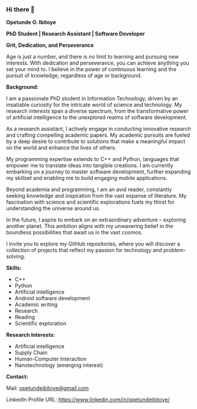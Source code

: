 ### Hi there 👋
**Opetunde O. Ibitoye**

**PhD Student | Research Assistant | Software Developer**

**Grit, Dedication, and Perseverance**

Age is just a number, and there is no limit to learning and pursuing new interests. With dedication and perseverance, you can achieve anything you set your mind to. I believe in the power of continuous learning and the pursuit of knowledge, regardless of age or background.

**Background:**

I am a passionate PhD student in Information Technology, driven by an insatiable curiosity for the intricate world of science and technology. My research interests span a diverse spectrum, from the transformative power of artificial intelligence to the unexplored realms of software development.

As a research assistant, I actively engage in conducting innovative research and crafting compelling academic papers. My academic pursuits are fueled by a deep desire to contribute to solutions that make a meaningful impact on the world and enhance the lives of others.

My programming expertise extends to C++ and Python, languages that empower me to translate ideas into tangible creations. I am currently embarking on a journey to master software development, further expanding my skillset and enabling me to build engaging mobile applications.

Beyond academia and programming, I am an avid reader, constantly seeking knowledge and inspiration from the vast expanse of literature. My fascination with science and scientific explorations fuels my thirst for understanding the universe around us.

In the future, I aspire to embark on an extraordinary adventure – exploring another planet. This ambition aligns with my unwavering belief in the boundless possibilities that await us in the vast cosmos.

I invite you to explore my GitHub repositories, where you will discover a collection of projects that reflect my passion for technology and problem-solving.

**Skills:**

* C++
* Python
* Artificial intelligence
* Android software development
* Academic writing
* Research
* Reading
* Scientific exploration

**Research Interests:**

* Artificial intelligence
* Supply Chain
* Human-Computer Interaction
* Nanotechnology (emerging interest)

**Contact:**

Mail: opetundeibitoye@gmail.com

LinkedIn Profile URL: https://www.linkedin.com/in/opetundeibitoye/
